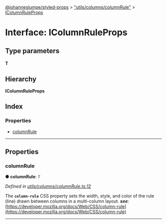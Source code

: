 [@johanneslumpe/styled-props](../README.md) > ["utils/columns/columnRule"](../modules/_utils_columns_columnrule_.md) > [IColumnRuleProps](../interfaces/_utils_columns_columnrule_.icolumnruleprops.md)

# Interface: IColumnRuleProps

## Type parameters
#### T 
## Hierarchy

**IColumnRuleProps**

## Index

### Properties

* [columnRule](_utils_columns_columnrule_.icolumnruleprops.md#columnrule)

---

## Properties

<a id="columnrule"></a>

###  columnRule

**● columnRule**: *`T`*

*Defined in [utils/columns/columnRule.ts:12](https://github.com/johanneslumpe/styled-props/blob/3abf398/src/utils/columns/columnRule.ts#L12)*

The **`column-rule`** CSS property sets the width, style, and color of the rule (line) drawn between columns in a multi-column layout.
*__see__*: [https://developer.mozilla.org/docs/Web/CSS/column-rule](https://developer.mozilla.org/docs/Web/CSS/column-rule)

___

